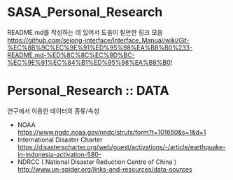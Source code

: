 # SASA_Personal_Research  
README.md를 작성하는 데 있어서 도움이 될만한 링크 모음  
https://github.com/sejong-interface/Interface_Manual/wiki/Git-%EC%8B%9C%EC%9E%91%ED%95%98%EA%B8%B0%233-README.md-%ED%8C%8C%EC%9D%BC-%EC%9E%91%EC%84%B1%ED%95%98%EA%B8%B0!


# Personal_Research :: DATA  
연구에서 이용한 데이터의 종류/속성    
  - NOAA  
    https://www.ngdc.noaa.gov/nndc/struts/form?t=101650&s=1&d=1   
  - International Disaster Charter  
    https://disasterscharter.org/web/guest/activations/-/article/earthquake-in-indonesia-activation-580-  
  - NDRCC ( National Disaster Reduction Centre of China )  
    http://www.un-spider.org/links-and-resources/data-sources  
